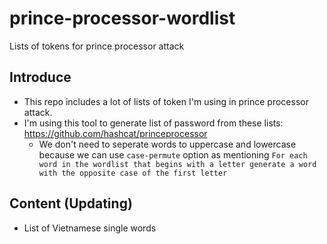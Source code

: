 # prince-processor-wordlist
Lists of tokens for prince processor attack

## Introduce
- This repo includes a lot of lists of token I'm using in prince processor attack.
- I'm using this tool to generate list of password from these lists: https://github.com/hashcat/princeprocessor
    - We don't need to seperate words to uppercase and lowercase because we can use `case-permute` option as mentioning `For each word in the wordlist that begins with a letter generate a word with the opposite case of the first letter`

## Content (Updating)
- List of Vietnamese single words

